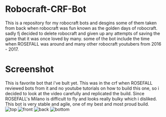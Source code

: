 # Robocraft-CRF-Bot

This is a repository for my robocraft bots and desgins
some of them taken from back when robocraft was fun
known as the golden days of robocraft.
sadly fj decided to delete robocraft and given up any attempts of saving
the game that it was once loved by many.
some of the bot include the time when ROSEFALL was around and many other
robocraft youtubers from 2016 - 2017.
<br>
# Screenshot
This is favorite bot that i've bult yet.
This was in the crf when ROSEFALL reviewed bots from it and no youtube tutorials
on how to build this one, so i decided to look at the video carefully and replicated the build.
Since ROSEFALL's Milano is difficult to fly and looks really bulky which i disliked.
This bot is very stable and agile, one of my best and most proud build.
![top](/../../../../rabbitfishy/Robocraft-CRF-Bot/blob/main/screenshot/top.PNG)
![front](/../../../../rabbitfishy/Robocraft-CRF-Bot/blob/main/screenshot/front.PNG)
![back](/../../../../rabbitfishy/Robocraft-CRF-Bot/blob/main/screenshot/back.PNG)
![bottom](/../../../../rabbitfishy/Robocraft-CRF-Bot/blob/main/screenshot/bottom.PNG)
